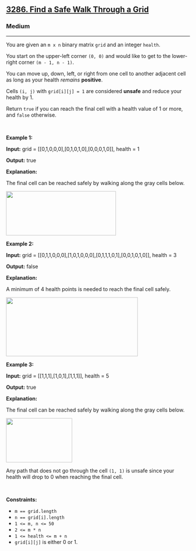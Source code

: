 <h2><a href="https://leetcode.com/problems/find-a-safe-walk-through-a-grid">3286. Find a Safe Walk Through a Grid</a></h2><h3>Medium</h3><hr><p>You are given an <code>m x n</code> binary matrix <code>grid</code> and an integer <code>health</code>.</p>

<p>You start on the upper-left corner <code>(0, 0)</code> and would like to get to the lower-right corner <code>(m - 1, n - 1)</code>.</p>

<p>You can move up, down, left, or right from one cell to another adjacent cell as long as your health <em>remains</em> <strong>positive</strong>.</p>

<p>Cells <code>(i, j)</code> with <code>grid[i][j] = 1</code> are considered <strong>unsafe</strong> and reduce your health by 1.</p>

<p>Return <code>true</code> if you can reach the final cell with a health value of 1 or more, and <code>false</code> otherwise.</p>

<p>&nbsp;</p>
<p><strong class="example">Example 1:</strong></p>

<div class="example-block">
<p><strong>Input:</strong> <span class="example-io">grid = [[0,1,0,0,0],[0,1,0,1,0],[0,0,0,1,0]], health = 1</span></p>

<p><strong>Output:</strong> <span class="example-io">true</span></p>

<p><strong>Explanation:</strong></p>

<p>The final cell can be reached safely by walking along the gray cells below.</p>
<img alt="" src="https://assets.leetcode.com/uploads/2024/08/04/3868_examples_1drawio.png" style="width: 301px; height: 121px;" /></div>

<p><strong class="example">Example 2:</strong></p>

<div class="example-block">
<p><strong>Input:</strong> <span class="example-io">grid = [[0,1,1,0,0,0],[1,0,1,0,0,0],[0,1,1,1,0,1],[0,0,1,0,1,0]], health = 3</span></p>

<p><strong>Output:</strong> <span class="example-io">false</span></p>

<p><strong>Explanation:</strong></p>

<p>A minimum of 4 health points is needed to reach the final cell safely.</p>
<img alt="" src="https://assets.leetcode.com/uploads/2024/08/04/3868_examples_2drawio.png" style="width: 361px; height: 161px;" /></div>

<p><strong class="example">Example 3:</strong></p>

<div class="example-block">
<p><strong>Input:</strong> <span class="example-io">grid = [[1,1,1],[1,0,1],[1,1,1]], health = 5</span></p>

<p><strong>Output:</strong> <span class="example-io">true</span></p>

<p><strong>Explanation:</strong></p>

<p>The final cell can be reached safely by walking along the gray cells below.</p>

<p><img alt="" src="https://assets.leetcode.com/uploads/2024/08/04/3868_examples_3drawio.png" style="width: 181px; height: 121px;" /></p>

<p>Any path that does not go through the cell <code>(1, 1)</code> is unsafe since your health will drop to 0 when reaching the final cell.</p>
</div>

<p>&nbsp;</p>
<p><strong>Constraints:</strong></p>

<ul>
	<li><code>m == grid.length</code></li>
	<li><code>n == grid[i].length</code></li>
	<li><code>1 &lt;= m, n &lt;= 50</code></li>
	<li><code><font face="monospace">2 &lt;= m * n</font></code></li>
	<li><code>1 &lt;= health &lt;= m + n</code></li>
	<li><code>grid[i][j]</code> is either 0 or 1.</li>
</ul>
